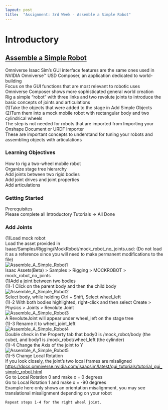 ```yaml
---
layout: post
title:  "Assignment: 3rd Week - Assemble a Simple Robot"
---
```


# Introductory 
## [Assemble a Simple Robot](https://docs.omniverse.nvidia.com/isaacsim/latest/gui_tutorials/tutorial_gui_simple_robot.html#isaac-sim-app-tutorial-gui-simple-robot)

Omniverse Isaac Sim’s GUI interface features are the same ones used in NVIDIA Omniverse™ USD Composer, an application dedicated to world-building <br/>
Focus on the GUI functions that are most relevant to robotic uses <br/>
Omniverse Composer shows more sophisticated general world creation <br/>
Rig a simple “robot” with three links and two revolute joints to introduce the basic concepts of joints and articulations <br/>
(1)Take the objects that were added to the stage in Add Simple Objects <br/>
(2)Turn them into a mock mobile robot with rectangular body and two cylindrical wheels <br/>
The step is not needed for robots that are imported from Importing your Onshape Document or URDF Importer <br/>
These are important concepts to understand for tuning your robots and assembling objects with articulations  <br/>

### Learning Objectives
How to rig a two-wheel mobile robot <br/>
Organize stage tree hierarchy <br/>
Add joints between two rigid bodies <br/>
Add joint drives and joint properties <br/>
Add articulations <br/>

### Getting Started
Prerequisites <br/>
Please complete all Introductory Tutorials => All Done <br/>

### Add Joints
(1)Load mock robot <br/>
Load the asset provided in Isaac/Samples/Rigging/MockRobot/mock_robot_no_joints.usd: (Do not load it as a reference since you will need to make permanent modifications to the file) <br/>
![Assemble_A_Simple_Robot1](https://github.com/growingpenguin/growingpenguin.github.io/assets/110277903/0091c86d-c36b-4c34-9fba-836e2cab9149)  <br/>
Isaac Assets(Beta) > Samples > Rigging > MOCKROBOT > mock_robot_no_joints <br/>
(1)Add a joint between two bodies <br/>
(1)-1 Click on the parent body and then the child body <br/>
![Assemble_A_Simple_Robot2](https://github.com/growingpenguin/growingpenguin.github.io/assets/110277903/ba88e8b9-650d-4017-b289-ba1dc36ce8ba) <br/>
Select body, while holding Ctrl + Shift, Select wheel_left  <br/>
(1)-2 With both bodies highlighted, right-click and then select Create > Physics > Joints > Revolute Joint <br/>
![Assemble_A_Simple_Robot3](https://github.com/growingpenguin/growingpenguin.github.io/assets/110277903/3576e157-e3df-4b85-baab-6919d73e15ca) <br/>
A RevoluteJoint will appear under wheel_left on the stage tree <br/>
(1)-3 Rename it to wheel_joint_left <br/>
![Assemble_A_Simple_Robot4](https://github.com/growingpenguin/growingpenguin.github.io/assets/110277903/8336f163-fb81-4d09-808d-4742e76ae804) <br/>
Double check in the Property tab that body0 is /mock_robot/body (the cube), and body1 is /mock_robot/wheel_left (the cylinder) <br/>
(1)-4 Change the Axis of the joint to Y <br/>
![Assemble_A_Simple_Robot5](https://github.com/growingpenguin/growingpenguin.github.io/assets/110277903/89f9c18e-7b24-424d-afc6-609ea8a1c339) <br/>
(1)-5 Change Local Rotation <br/>
If you look closely, the joint’s two local frames are misaligned <br/> 
https://docs.omniverse.nvidia.com/isaacsim/latest/gui_tutorials/tutorial_gui_simple_robot.html <br/> 
Go to Local Rotation 0 and make x = 0 degrees <br/>
Go to Local Rotation 1 and make x = -90 degrees <br/>
Example here only shows an orientation misalignment, you may see translational misalignment depending on your robot <br/>

    Repeat steps 1-4 for the right wheel joint.



